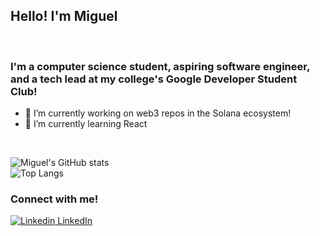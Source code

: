 ## Hello! I'm Miguel

<br>

### I'm a computer science student, aspiring software engineer, and a tech lead at my college's Google Developer Student Club!


- 🔭 I’m currently working on web3 repos in the Solana ecosystem!
- 🌱 I’m currently learning React

<br>

![Miguel's GitHub stats](https://github-readme-stats.vercel.app/api?username=migui3230&show_icons=true&theme=radical)
<br>
![Top Langs](https://github-readme-stats.vercel.app/api/top-langs/?username=migui3230)

### Connect with me!

[![Linkedin](https://i.stack.imgur.com/gVE0j.png) LinkedIn](https://www.linkedin.com/in/jose-miguel-sarenas/)

